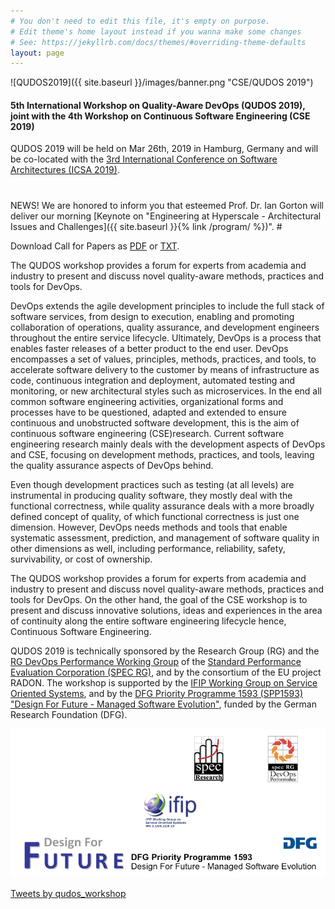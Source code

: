 ```yaml
---
# You don't need to edit this file, it's empty on purpose.
# Edit theme's home layout instead if you wanna make some changes
# See: https://jekyllrb.com/docs/themes/#overriding-theme-defaults
layout: page
---
```


![QUDOS2019]({{ site.baseurl }}/images/banner.png "CSE/QUDOS 2019")

#### 5th International Workshop on Quality-Aware DevOps (QUDOS 2019), joint with the 4th Workshop on Continuous Software Engineering (CSE 2019)

QUDOS 2019 will be held on Mar 26th, 2019 in Hamburg, Germany and will be co-located with the [3rd International Conference on Software Architectures (ICSA 2019)](https://swk-www.informatik.uni-hamburg.de/~icsa2019/).

#
<th class="tg-baqh" style="color:red">NEWS! We are honored to inform you that esteemed Prof. Dr. Ian Gorton will deliver our morning [Keynote on "Engineering at Hyperscale - Architectural Issues and Challenges]({{ site.baseurl }}{% link /program/ %})".</th>
#

Download Call for Papers as [PDF](/files/QUDOS2019-CfP-Flyer.pdf) or [TXT](/files/QUDOS2019-CfP.txt).

The QUDOS workshop provides a forum for experts from academia and industry to present and discuss novel quality-aware methods, practices and tools for DevOps.

DevOps extends the agile development principles to include the full stack of software services, from design to execution, enabling and promoting collaboration of operations, quality assurance, and development engineers throughout the entire service lifecycle. Ultimately, DevOps is a process that enables faster releases of a better product to the end user. DevOps encompasses a set of values, principles, methods, practices, and tools, to accelerate software delivery to the customer by means of infrastructure as code, continuous integration and deployment, automated testing and monitoring, or new architectural styles such as microservices. In the end all common software engineering activities, organizational forms and processes have to be questioned, adapted and extended to ensure continuous and unobstructed software development, this is the aim of continuous software engineering (CSE)research. Current software engineering research mainly deals with the development aspects of DevOps and CSE, focusing on development methods, practices, and tools, leaving the quality assurance aspects of DevOps behind.

Even though development practices such as testing (at all levels) are instrumental in producing quality software, they mostly deal with the functional correctness, while quality assurance deals with a more broadly defined concept of quality, of which functional correctness is just one dimension. However, DevOps needs methods and tools that enable systematic assessment, prediction, and management of software quality in other dimensions as well, including performance, reliability, safety, survivability, or cost of ownership.

The QUDOS workshop provides a forum for experts from academia and industry to present and discuss novel quality-aware methods, practices and tools for DevOps. On the other hand, the goal of the CSE workshop is to present and discuss innovative solutions, ideas and experiences in the area of continuity along the entire software engineering lifecycle hence, Continuous Software Engineering. 

QUDOS 2019 is technically sponsored by the Research Group (RG) and the [RG DevOps Performance Working Group](https://research.spec.org/devopswg) of the [Standard Performance Evaluation Corporation (SPEC RG)](http://research.spec.org/), and by the consortium of the EU project RADON. The workshop is supported by the [IFIP Working Group on Service Oriented Systems](http://ifip-wg-sos.deib.polimi.it/), and by the [DFG Priority Programme 1593 (SPP1593) "Design For Future - Managed Software Evolution"](http://www.dfg-spp1593.de/), funded by the German Research Foundation (DFG).

<img src="qudos_sponsors.png" alt="Sponsers"
usemap="#sponsermap">

<map name="sponsermap">
<area shape="spec" coords="422,18,500,125" href="https://research.spec.org/" alt="Spec">
<area shape="devops" coords="600,18,670,128" href="https://research.spec.org/devopswg" alt="Spec DevOps">
<area shape="ifip" coords="310,148,458,247" href="http://ifip-wg-sos.deib.polimi.it/" alt="ifip">
<area shape="dfg" coords="27,250,746,346" href="http://www.dfg-spp1593.de/" alt="DFG">
</map> 

<a class="twitter-timeline" href="https://twitter.com/qudos_workshop?ref_src=twsrc%5Etfw">Tweets by qudos_workshop</a>
<script async src="https://platform.twitter.com/widgets.js" charset="utf-8"></script>
